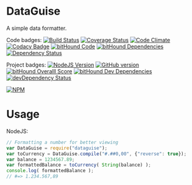DataGuise
=========

A simple data formatter.

Code badges:
[![Build Status](https://travis-ci.org/kawamanza/dataguise.svg?branch=master)](https://travis-ci.org/kawamanza/dataguise)
[![Coverage Status](https://coveralls.io/repos/kawamanza/dataguise/badge.svg?branch=master&service=github)](https://coveralls.io/github/kawamanza/dataguise?branch=master)
[![Code Climate](https://codeclimate.com/github/kawamanza/dataguise.png)](https://codeclimate.com/github/kawamanza/dataguise)
[![Codacy Badge](https://api.codacy.com/project/badge/grade/4bb786e81f4d47a98b32ea83d4642b67)](https://www.codacy.com/app/manzan/dataguise)
[![bitHound Code](https://www.bithound.io/github/kawamanza/dataguise/badges/code.svg)](https://www.bithound.io/github/kawamanza/dataguise)
[![bitHound Dependencies](https://www.bithound.io/github/kawamanza/dataguise/badges/dependencies.svg)](https://www.bithound.io/github/kawamanza/dataguise/master/dependencies/npm)
[![Dependency Status](https://david-dm.org/kawamanza/dataguise.svg)](https://david-dm.org/kawamanza/dataguise)

Project badges:
[![NodeJS Version](https://badge.fury.io/js/dataguise.svg)](http://badge.fury.io/js/dataguise)
[![GitHub version](https://badge.fury.io/gh/kawamanza%2Fdataguise.svg)](http://badge.fury.io/gh/kawamanza%2Fdataguise)
[![bitHound Overalll Score](https://www.bithound.io/github/kawamanza/dataguise/badges/score.svg)](https://www.bithound.io/github/kawamanza/dataguise)
[![bitHound Dev Dependencies](https://www.bithound.io/github/kawamanza/dataguise/badges/devDependencies.svg)](https://www.bithound.io/github/kawamanza/dataguise/master/dependencies/npm)
[![devDependency Status](https://david-dm.org/kawamanza/dataguise/dev-status.svg)](https://david-dm.org/kawamanza/dataguise#info=devDependencies)

[![NPM](https://nodei.co/npm/dataguise.png?downloads=true&downloadRank=true&stars=true)](https://npmjs.org/package/dataguise)

Usage
=====

NodeJS:

```javascript
// Formatting a number for better viewing
var DataGuise = require("dataguise");
var toCurrency = DataGuise.compile("#.##0,00", {"reverse": true});
var balance = 1234567.89;
var formattedBalance = toCurrency( String(balance) );
console.log( formattedBalance );
// #=> 1.234.567,89
```

